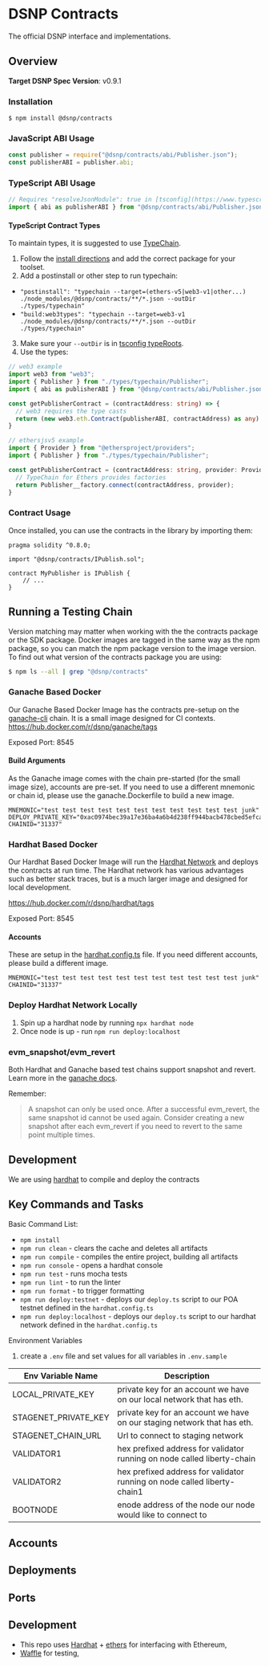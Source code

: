 # DSNP Contracts

The official DSNP interface and implementations.

## Overview

**Target DSNP Spec Version**: v0.9.1

### Installation

```console
$ npm install @dsnp/contracts
```

### JavaScript ABI Usage

```javascript
const publisher = require("@dsnp/contracts/abi/Publisher.json");
const publisherABI = publisher.abi;

```
### TypeScript ABI Usage

```typescript
// Requires "resolveJsonModule": true in [tsconfig](https://www.typescriptlang.org/tsconfig#resolveJsonModule)
import { abi as publisherABI } from "@dsnp/contracts/abi/Publisher.json";
```

#### TypeScript Contract Types

To maintain types, it is suggested to use [TypeChain](https://github.com/ethereum-ts/Typechain).

1. Follow the [install directions](https://github.com/ethereum-ts/Typechain#installation) and add the correct package for your toolset.
2. Add a postinstall or other step to run typechain:
  - `"postinstall": "typechain --target=(ethers-v5|web3-v1|other...) ./node_modules/@dsnp/contracts/**/*.json --outDir ./types/typechain"`
  - `"build:web3types": "typechain --target=web3-v1 ./node_modules/@dsnp/contracts/**/*.json --outDir ./types/typechain"`
3. Make sure your `--outDir` is in [tsconfig typeRoots](https://www.typescriptlang.org/tsconfig#typeRoots).
4. Use the types:
```typescript
// web3 example
import web3 from "web3";
import { Publisher } from "./types/typechain/Publisher";
import { abi as publisherABI } from "@dsnp/contracts/abi/Publisher.json";

const getPublisherContract = (contractAddress: string) => {
  // web3 requires the type casts
  return (new web3.eth.Contract(publisherABI, contractAddress) as any) as Publisher;
}
```

```typescript
// ethersjsv5 example
import { Provider } from "@ethersproject/providers";
import { Publisher } from "./types/typechain/Publisher";

const getPublisherContract = (contractAddress: string, provider: Provider) => {
  // TypeChain for Ethers provides factories
  return Publisher__factory.connect(contractAddress, provider);
}
```

### Contract Usage

Once installed, you can use the contracts in the library by importing them:

```solidity
pragma solidity ^0.8.0;

import "@dsnp/contracts/IPublish.sol";

contract MyPublisher is IPublish {
    // ...
}
```

## Running a Testing Chain

Version matching may matter when working with the the contracts package or the SDK package.
Docker images are tagged in the same way as the npm package, so you can match the npm package version to the image version.
To find out what version of the contracts package you are using:

```bash
$ npm ls --all | grep "@dsnp/contracts"
```

### Ganache Based Docker

Our Ganache Based Docker Image has the contracts pre-setup on the [ganache-cli](https://github.com/trufflesuite/ganache-cli/) chain.
It is a small image designed for CI contexts.
https://hub.docker.com/r/dsnp/ganache/tags

Exposed Port: 8545

#### Build Arguments

As the Ganache image comes with the chain pre-started (for the small image size), accounts are pre-set.
If you need to use a different mnemonic or chain id, please use the ganache.Dockerfile to build a new image.

```
MNEMONIC="test test test test test test test test test test test junk"
DEPLOY_PRIVATE_KEY="0xac0974bec39a17e36ba4a6b4d238ff944bacb478cbed5efcae784d7bf4f2ff80"
CHAINID="31337"
```

### Hardhat Based Docker

Our Hardhat Based Docker Image will run the [Hardhat Network](https://hardhat.org/hardhat-network/) and deploys the contracts at run time.
The Hardhat network has various advantages such as better stack traces, but is a much larger image and designed for local development.

https://hub.docker.com/r/dsnp/hardhat/tags

Exposed Port: 8545

#### Accounts 

These are setup in the [hardhat.config.ts](https://hardhat.org/config/#hardhat-network) file.
If you need different accounts, please build a different image.

```
MNEMONIC="test test test test test test test test test test test junk"
CHAINID="31337"
```

### Deploy Hardhat Network Locally
1. Spin up a hardhat node by running `npx hardhat node`
1. Once node is up - run `npm run deploy:localhost`

### evm_snapshot/evm_revert

Both Hardhat and Ganache based test chains support snapshot and revert. Learn more in the [ganache docs](https://github.com/trufflesuite/ganache-cli/#custom-methods).

Remember:
> A snapshot can only be used once. After a successful evm_revert, the same snapshot id cannot be used again.
> Consider creating a new snapshot after each evm_revert if you need to revert to the same point multiple times.


## Development

We are using [hardhat](https://hardhat.org/) to compile and deploy the contracts
 
## Key Commands and Tasks
Basic Command List:
- `npm install`
- `npm run clean` - clears the cache and deletes all artifacts
- `npm run compile` - compiles the entire project, building all artifacts
- `npm run console` - opens a hardhat console
- `npm run test` - runs mocha tests
- `npm run lint` - to run the linter
- `npm run format` - to trigger formatting 
- `npm run deploy:testnet` - deploys our `deploy.ts` script to our POA testnet defined in the `hardhat.config.ts`
- `npm run deploy:localhost` - deploys our `deploy.ts` script to our hardhat network defined in the `hardhat.config.ts`

Environment Variables
1. create a `.env` file and set values for all variables in `.env.sample`

|Env Variable Name      | Description | 
| ------------- | -----------  | 
| LOCAL_PRIVATE_KEY         | private key for an account we have on our local network that has eth.         | 
| STAGENET_PRIVATE_KEY       | private key for an account we have on our staging network that has eth.         |
| STAGENET_CHAIN_URL     | Url to connect to staging network        |     
| VALIDATOR1 | hex prefixed address for validator running on node called liberty-chain |
| VALIDATOR2 | hex prefixed address for validator running on node called liberty-chain1
| BOOTNODE | enode address of the node our node would like to connect to |
    
## Accounts

## Deployments

## Ports

## Development
* This repo uses [Hardhat](https://hardhat.org/getting-started/) + [ethers](https://docs.ethers.io/v5/) for interfacing with Ethereum,
* [Waffle](https://ethereum-waffle.readthedocs.io/en/latest/index.html) for testing,
